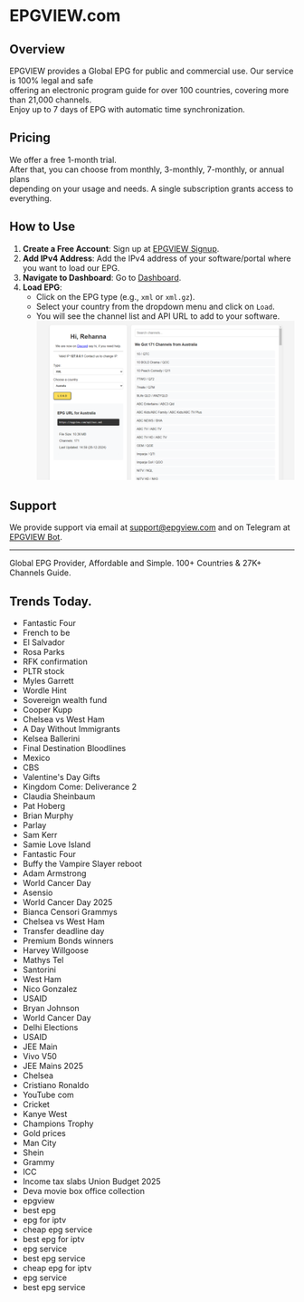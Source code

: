 # EPGVIEW.com



## Overview
EPGVIEW provides a Global EPG for public and commercial use. Our service is 100% legal and safe\
offering an electronic program guide for over 100 countries, covering more than 21,000 channels.\
Enjoy up to 7 days of EPG with automatic time synchronization.

## Pricing
We offer a free 1-month trial. \
After that, you can choose from monthly, 3-monthly, 7-monthly, or annual plans \
depending on your usage and needs. A single subscription grants access to everything.

## How to Use
1. **Create a Free Account**: Sign up at [EPGVIEW Signup](https://epgview.com/signup.php).
2. **Add IPv4 Address**: Add the IPv4 address of your software/portal where you want to load our EPG.
3. **Navigate to Dashboard**: Go to [Dashboard](https://epgview.com/dashboard.php).
4. **Load EPG**:
   - Click on the EPG type (e.g., `xml` or `xml.gz`).
   - Select your country from the dropdown menu and click on `Load`.
   - You will see the channel list and API URL to add to your software.
![EPGVIEW](img/dashboard.png)
## Support
We provide support via email at [support@epgview.com](mailto:support@epgview.com) and on Telegram at [EPGVIEW Bot](https://t.me/epgview_bot).

---

Global EPG Provider, Affordable and Simple. 100+ Countries & 27K+ Channels Guide.

## Trends Today.

- Fantastic Four
- French to be
- El Salvador
- Rosa Parks
- RFK confirmation
- PLTR stock
- Myles Garrett
- Wordle Hint
- Sovereign wealth fund
- Cooper Kupp
- Chelsea vs West Ham
- A Day Without Immigrants
- Kelsea Ballerini
- Final Destination Bloodlines
- Mexico
- CBS
- Valentine's Day Gifts
- Kingdom Come: Deliverance 2
- Claudia Sheinbaum
- Pat Hoberg
- Brian Murphy
- Parlay
- Sam Kerr
- Samie Love Island
- Fantastic Four
- Buffy the Vampire Slayer reboot
- Adam Armstrong
- World Cancer Day
- Asensio
- World Cancer Day 2025
- Bianca Censori Grammys
- Chelsea vs West Ham
- Transfer deadline day
- Premium Bonds winners
- Harvey Willgoose
- Mathys Tel
- Santorini
- West Ham
- Nico Gonzalez
- USAID
- Bryan Johnson
- World Cancer Day
- Delhi Elections
- USAID
- JEE Main
- Vivo V50
- JEE Mains 2025
- Chelsea
- Cristiano Ronaldo
- YouTube com
- Cricket
- Kanye West
- Champions Trophy
- Gold prices
- Man City
- Shein
- Grammy
- ICC
- Income tax slabs Union Budget 2025
- Deva movie box office collection
- epgview
- best epg
- epg for iptv
- cheap epg service
- best epg for iptv
- epg service
- best epg service
- cheap epg for iptv
- epg service
- best epg service
